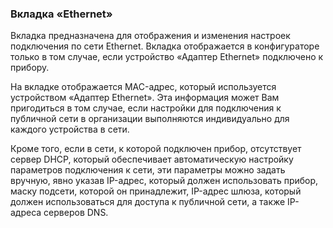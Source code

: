 ### Вкладка «Ethernet»

Вкладка предназначена для отображения и изменения настроек подключения по сети Ethernet.
Вкладка отображается в конфигураторе только в том случае, если устройство «Адаптер Ethernet» подключено к прибору.

На вкладке отображается MAC-адрес, который используется устройством «Адаптер Ethernet». Эта информация может Вам пригодиться в том случае, если настройки для подключения к публичной сети в организации выполняются индивидуально для каждого устройства в сети.

Кроме того, если в сети, к которой подключен прибор, отсутствует сервер DHCP, который обеспечивает автоматическую настройку параметров подключения к сети, эти параметры можно задать вручную, явно указав IP-адрес, который должен использовать прибор, маску подсети, которой он принадлежит, IP-адрес шлюза, который должен использоваться для доступа к публичной сети, а также IP-адреса серверов DNS.
